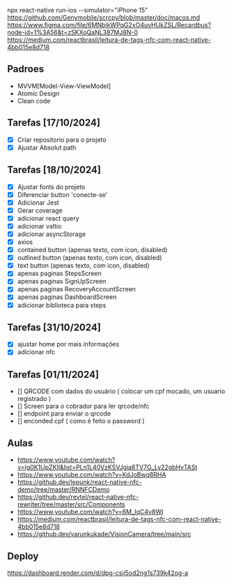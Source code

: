 npx react-native run-ios --simulator="iPhone 15"
https://github.com/Genymobile/scrcpy/blob/master/doc/macos.md
https://www.figma.com/file/6MNbjkWPqG2xO4uvHUkZSL/Recardbus?node-id=1%3A56&t=zSKXoQaNL387MJ8N-0
https://medium.com/reactbrasil/leitura-de-tags-nfc-com-react-native-4bb015e8d718

## Padroes

- MVVM[Model-View-ViewModel]
- Atomic Design
- Clean code

## Tarefas [17/10/2024]

- [x] Criar repositorio para o projeto
- [x] Ajustar Absolut path

## Tarefas [18/10/2024]

- [x] Ajustar fonts do projeto
- [x] Diferenciar button 'conecte-se'
- [x] Adicionar Jest
- [x] Gerar coverage
- [x] adicionar react query
- [x] adicionar valtio
- [x] adicionar asyncStorage
- [x] axios
- [x] contained button (apenas texto, com icon, disabled)
- [x] outlined button (apenas texto, com icon, disabled)
- [x] text button (apenas texto, com icon, disabled)
- [x] apenas paginas StepsScreen
- [x] apenas paginas SignUpScreen
- [x] apenas paginas RecoveryAccountScreen
- [x] apenas paginas DashboardScreen
- [x] adicionar biblioteca para steps

## Tarefas [31/10/2024]

- [x] ajustar home por mais informações
- [x] adicionar nfc

## Tarefas [01/11/2024]

- [] QRCODE com dados do usuário ( colocar um cpf mocado, um usuario registrado )
- [] Screen para o cobrador para ler qrcode/nfc
- [] endpoint para enviar o qrcode
- [] enconded cpf ( como é feito o password )

## Aulas

- https://www.youtube.com/watch?v=lg0K1UpZKlI&list=PLn1L40VzKSVJgia8TV7G_Ly22gbHvTASt
- https://www.youtube.com/watch?v=KdJoBwq8RHA
- https://github.dev/lepunk/react-native-nfc-demo/tree/master/RNNFCDemo
- https://github.dev/revtel/react-native-nfc-rewriter/tree/master/src/Components
- https://www.youtube.com/watch?v=6M_IqC4v8WI
- https://medium.com/reactbrasil/leitura-de-tags-nfc-com-react-native-4bb015e8d718
- https://github.dev/varunkukade/VisionCamera/tree/main/src

## Deploy

https://dashboard.render.com/d/dpg-csij5od2ng1s739k42og-a
